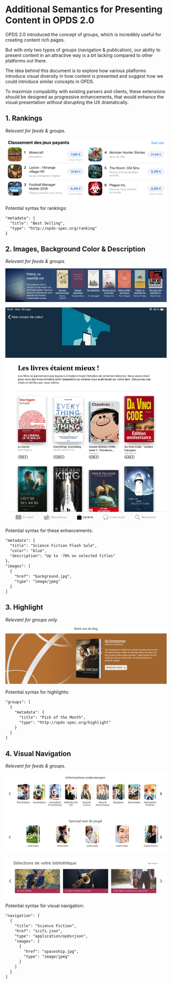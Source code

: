 # Additional Semantics for Presenting Content in OPDS 2.0

OPDS 2.0 introduced the concept of groups, which is incredibly useful for creating content rich pages.

But with only two types of groups (navigation & publication), our ability to present content in an attractive way is a bit lacking compared to other platforms out there.

The idea behind this document is to explore how various platforms introduce visual diversity in how content is presented and suggest how we could introduce similar concepts in OPDS.

To maximize compability with existing parsers and clients, these extensions should be designed as progressive enhancements, that would enhance the visual presentation without disrupting the UX dramatically.

## 1. Rankings

*Relevant for feeds & groups.*

![iOS AppStore Ranking Example](images/ranking.jpg)


Potential syntax for rankings:

```
"metadata": {
  "title": "Best Selling",
  "type": "http://opds-spec.org/ranking"
}
```

## 2. Images, Background Color & Description

*Relevant for feeds & groups.*

![Bibliotheek Online Example](images/group_with_enhancements.png)

![iOS iBooks Example](images/feed_with_enhancements.png)


Potential syntax for these enhancements:

```
"metadata": {
  "title": "Science Fiction Flash Sale",
  "color": "blue",
  "description": "Up to -70% on selected titles"
},
"images": [
  {
    "href": "background.jpg",
    "type": "image/jpeg"
  }
]
```

## 3. Highlight

*Relevant for groups only.*

![Bibliotheek Online Example](images/highlight1.png)

Potential syntax for highlights:

```
"groups": [
  {
    "metadata": {
      "title": "Pick of the Month",
      "type": "http://opds-spec.org/highlight"
    }
  }
]
```

## 4. Visual Navigation

*Relevant for feeds & groups.*

![Bibliotheek Online Example](images/visualnavigation1.png)

![Cantook Station Example](images/visualnavigation2.png)

Potential syntax for visual navigation:

```
"navigation": [
  {
    "title": "Science Fiction",
    "href": "scifi.json",
    "type": "application/opds+json",
    "images": [
      {
        "href": "spaceship.jpg",
        "type": "image/jpeg"
      }
    ]
  }
]
```